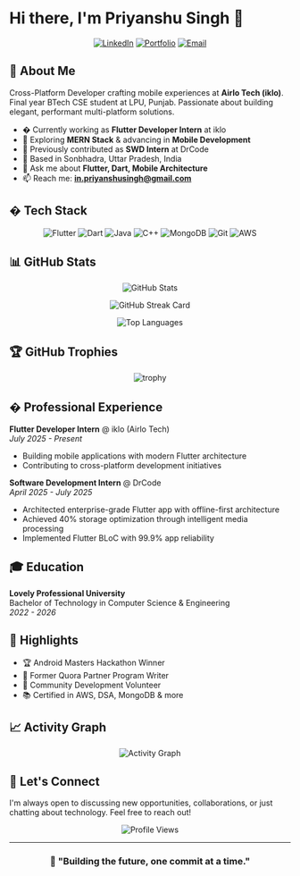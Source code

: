 # Hi there, I'm Priyanshu Singh 👋

<div align="center">
  
  [![LinkedIn](https://img.shields.io/badge/LinkedIn-0077B5?style=for-the-badge&logo=linkedin&logoColor=white)](https://www.linkedin.com/in/priyanshusingh-in/)
  [![Portfolio](https://img.shields.io/badge/Portfolio-000000?style=for-the-badge&logo=About.me&logoColor=white)](https://portfolly.io/priyanshusingh)
  [![Email](https://img.shields.io/badge/Email-D14836?style=for-the-badge&logo=gmail&logoColor=white)](mailto:in.priyanshusingh@gmail.com)

</div>

## 🚀 About Me

Cross-Platform Developer crafting mobile experiences at **Airlo Tech (iklo)**. Final year BTech CSE student at LPU, Punjab. Passionate about building elegant, performant multi-platform solutions.

- � Currently working as **Flutter Developer Intern** at iklo
- 🌱 Exploring **MERN Stack** & advancing in **Mobile Development**
- 💼 Previously contributed as **SWD Intern** at DrCode
- 📍 Based in Sonbhadra, Uttar Pradesh, India
- 💬 Ask me about **Flutter, Dart, Mobile Architecture**
- 📫 Reach me: **<in.priyanshusingh@gmail.com>**

## � Tech Stack

<div align="center">

![Flutter](https://img.shields.io/badge/Flutter-02569B?style=for-the-badge&logo=flutter&logoColor=white)
![Dart](https://img.shields.io/badge/Dart-0175C2?style=for-the-badge&logo=dart&logoColor=white)
![Java](https://img.shields.io/badge/Java-ED8B00?style=for-the-badge&logo=openjdk&logoColor=white)
![C++](https://img.shields.io/badge/C++-00599C?style=for-the-badge&logo=c%2B%2B&logoColor=white)
![MongoDB](https://img.shields.io/badge/MongoDB-4EA94B?style=for-the-badge&logo=mongodb&logoColor=white)
![Git](https://img.shields.io/badge/Git-F05032?style=for-the-badge&logo=git&logoColor=white)
![AWS](https://img.shields.io/badge/AWS-232F3E?style=for-the-badge&logo=amazon-aws&logoColor=white)

</div>

## 📊 GitHub Stats

<div align="center">
  
  ![GitHub Stats](https://github-readme-stats.vercel.app/api?username=priyanshusingh-in&show_icons=true&theme=radical&hide_border=true&bg_color=0D1117&title_color=F85D7F&icon_color=F8D866)
  
  ![GitHub Streak Card](https://v0-git-hub-streak-score-card-phi.vercel.app/api/card-with-avatar?username=priyanshusingh-in&theme=%7B%22backgroundColor%22%3A%22%231a1b27%22%2C%22textColor%22%3A%22%23ffffff%22%2C%22accentColor%22%3A%22%2300d4aa%22%2C%22borderColor%22%3A%2330363d%22%2C%22waterColor%22%3A%22%2300d4aa%22%2C%22streakColor%22%3A%22%23ff6b6b%22%7D&t=1)
  
  ![Top Languages](https://github-readme-stats.vercel.app/api/top-langs/?username=priyanshusingh-in&layout=compact&theme=radical&hide_border=true&bg_color=0D1117&title_color=F85D7F&text_color=FFFFFF)

</div>

## 🏆 GitHub Trophies

<div align="center">
  
  ![trophy](https://github-profile-trophy.vercel.app/?username=priyanshusingh-in&theme=radical&no-frame=true&no-bg=true&row=1&column=7)
  
</div>

## � Professional Experience

**Flutter Developer Intern** @ iklo (Airlo Tech)  
*July 2025 - Present*

- Building mobile applications with modern Flutter architecture
- Contributing to cross-platform development initiatives

**Software Development Intern** @ DrCode  
*April 2025 - July 2025*

- Architected enterprise-grade Flutter app with offline-first architecture
- Achieved 40% storage optimization through intelligent media processing
- Implemented Flutter BLoC with 99.9% app reliability

## 🎓 Education

**Lovely Professional University**  
Bachelor of Technology in Computer Science & Engineering  
*2022 - 2026*

## 🌟 Highlights

- 🏆 Android Masters Hackathon Winner
- 📝 Former Quora Partner Program Writer
- 🤝 Community Development Volunteer
- 📚 Certified in AWS, DSA, MongoDB & more

## 📈 Activity Graph

<div align="center">
  
  ![Activity Graph](https://github-readme-activity-graph.vercel.app/graph?username=priyanshusingh-in&theme=redical&hide_border=true&bg_color=0D1117&color=F85D7F&line=F8D866&point=FFFFFF)
  
</div>

## 🤝 Let's Connect

I'm always open to discussing new opportunities, collaborations, or just chatting about technology. Feel free to reach out!

<div align="center">

![Profile Views](https://komarev.com/ghpvc/?username=priyanshusingh-in&color=F85D7F&style=for-the-badge)

</div>

---

<div align="center">
  
### 💭 "Building the future, one commit at a time."
  
</div>
